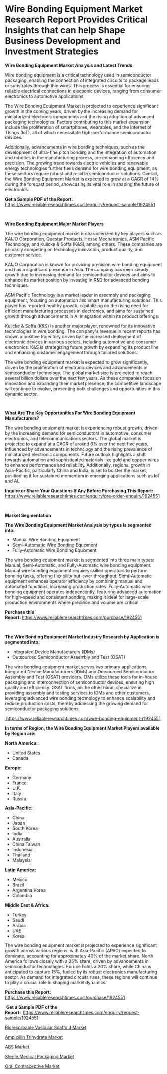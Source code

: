 <p><h1>Wire Bonding Equipment Market Research Report Provides Critical Insights that can help Shape Business Development and Investment Strategies</h1></p><p><strong>Wire Bonding Equipment Market Analysis and Latest Trends</strong></p>
<p><p>Wire bonding equipment is a critical technology used in semiconductor packaging, enabling the connection of integrated circuits to package leads or substrates through thin wires. This process is essential for ensuring reliable electrical connections in electronic devices, ranging from consumer electronics to automotive applications.</p><p>The Wire Bonding Equipment Market is projected to experience significant growth in the coming years, driven by the increasing demand for miniaturized electronic components and the rising adoption of advanced packaging technologies. Factors contributing to this market expansion include the proliferation of smartphones, wearables, and the Internet of Things (IoT), all of which necessitate high-performance semiconductor devices. </p><p>Additionally, advancements in wire bonding techniques, such as the development of ultra-fine pitch bonding and the integration of automation and robotics in the manufacturing process, are enhancing efficiency and precision. The growing trend towards electric vehicles and renewable energy technologies further fuels demand for wire bonding equipment, as these sectors require robust and reliable semiconductor solutions. Overall, the Wire Bonding Equipment Market is expected to grow at a CAGR of 14% during the forecast period, showcasing its vital role in shaping the future of electronics.</p></p>
<p><strong>Get a Sample PDF of the Report:&nbsp;</strong> <a href="https://www.reliableresearchtimes.com/enquiry/request-sample/1924551?utm_campaign=1692&utm_medium=2&utm_source=Github&utm_content=ia&utm_term=24102024&utm_id=wire-bonding-equipment">https://www.reliableresearchtimes.com/enquiry/request-sample/1924551</a></p>
<p>&nbsp;</p>
<p><strong>Wire Bonding Equipment Major Market Players</strong></p>
<p><p>The wire bonding equipment market is characterized by key players such as KAIJO Corporation, Questar Products, Hesse Mechatronics, ASM Pacific Technology, and Kulicke & Soffa (K&S), among others. These companies are primarily competing on technology innovation, product quality, and customer service.</p><p>KAIJO Corporation is known for providing precision wire bonding equipment and has a significant presence in Asia. The company has seen steady growth due to increasing demand for semiconductor devices and aims to enhance its market position by investing in R&D for advanced bonding techniques.</p><p>ASM Pacific Technology is a market leader in assembly and packaging equipment, focusing on automation and smart manufacturing solutions. This player has reported healthy growth, capitalizing on the rising need for efficient manufacturing processes in electronics, and aims for sustained growth through advancements in AI integration within its product offerings.</p><p>Kulicke & Soffa (K&S) is another major player, renowned for its innovative technologies in wire bonding. The company's revenue in recent reports has shown a positive trajectory driven by the increased deployment of electronic devices in various sectors, including automotive and consumer electronics. K&S is strategizing future growth by expanding its product line and enhancing customer engagement through tailored solutions.</p><p>The wire bonding equipment market is expected to grow significantly, driven by the proliferation of electronic devices and advancements in semiconductor technology. The global market size is projected to reach several billion dollars over the next few years. As these companies focus on innovation and expanding their market presence, the competitive landscape will continue to evolve, presenting both challenges and opportunities in this dynamic sector.</p></p>
<p>&nbsp;</p>
<p><strong>What Are The Key Opportunities For Wire Bonding Equipment Manufacturers?</strong></p>
<p><p>The wire bonding equipment market is experiencing robust growth, driven by the increasing demand for semiconductors in automotive, consumer electronics, and telecommunications sectors. The global market is projected to expand at a CAGR of around 6% over the next five years, influenced by advancements in technology and the rising prevalence of miniaturized electronic components. Future outlook highlights a shift towards automation and sophisticated materials like gold and copper wires to enhance performance and reliability. Additionally, regional growth in Asia-Pacific, particularly China and India, is set to bolster the market, positioning it for sustained momentum in emerging applications such as IoT and AI.</p></p>
<p><strong>Inquire or Share Your Questions If Any Before Purchasing This Report:</strong> <a href="https://www.reliableresearchtimes.com/enquiry/pre-order-enquiry/1924551?utm_campaign=1692&utm_medium=2&utm_source=Github&utm_content=ia&utm_term=24102024&utm_id=wire-bonding-equipment">https://www.reliableresearchtimes.com/enquiry/pre-order-enquiry/1924551</a></p>
<p>&nbsp;</p>
<p><strong>Market Segmentation</strong></p>
<p><strong>The Wire Bonding Equipment Market Analysis by types is segmented into:</strong></p>
<p><ul><li>Manual Wire Bonding Equipment</li><li>Semi-Automatic Wire Bonding Equipment</li><li>Fully-Automatic Wire Bonding Equipment</li></ul></p>
<p><p>The wire bonding equipment market is segmented into three main types: Manual, Semi-Automatic, and Fully-Automatic wire bonding equipment. Manual wire bonding equipment requires skilled operators to perform bonding tasks, offering flexibility but lower throughput. Semi-Automatic equipment enhances operator efficiency by combining manual and automated functions, increasing production rates. Fully-Automatic wire bonding equipment operates independently, featuring advanced automation for high-speed and consistent bonding, making it ideal for large-scale production environments where precision and volume are critical.</p></p>
<p><strong>Purchase this Report:&nbsp;</strong><a href="https://www.reliableresearchtimes.com/purchase/1924551?utm_campaign=1692&utm_medium=2&utm_source=Github&utm_content=ia&utm_term=24102024&utm_id=wire-bonding-equipment">https://www.reliableresearchtimes.com/purchase/1924551</a></p>
<p>&nbsp;</p>
<p><strong>The Wire Bonding Equipment Market Industry Research by Application is segmented into:</strong></p>
<p><ul><li>Integrated Device Manufacturers (IDMs)</li><li>Outsourced Semiconductor Assembly and Test (OSAT)</li></ul></p>
<p><p>The wire bonding equipment market serves two primary applications: Integrated Device Manufacturers (IDMs) and Outsourced Semiconductor Assembly and Test (OSAT) providers. IDMs utilize these tools for in-house packaging and interconnection of semiconductor devices, ensuring high quality and efficiency. OSAT firms, on the other hand, specialize in providing assembly and testing services to IDMs and other customers, leveraging advanced wire bonding technology to enhance scalability and reduce production costs, thereby addressing the growing demand for semiconductor packaging solutions.</p></p>
<p><a href="https://www.reliableresearchtimes.com/wire-bonding-equipment-r1924551?utm_campaign=1692&utm_medium=2&utm_source=Github&utm_content=ia&utm_term=24102024&utm_id=wire-bonding-equipment">&nbsp;https://www.reliableresearchtimes.com/wire-bonding-equipment-r1924551</a></p>
<p><strong>In terms of Region, the Wire Bonding Equipment Market Players available by Region are:</strong></p>
<p>
    <p> <strong> North America: </strong>
        <ul>
            <li>United States</li>
            <li>Canada</li>
        </ul>
        </p> 
    <p> <strong> Europe: </strong>
        <ul>
            <li>Germany</li>
            <li>France</li>
            <li>U.K.</li>
            <li>Italy</li>
            <li>Russia</li>
        </ul>
        </p> 
    <p> <strong> Asia-Pacific: </strong>
        <ul>
            <li>China</li>
            <li>Japan</li>
            <li>South Korea</li>
            <li>India</li>
            <li>Australia</li>
            <li>China Taiwan</li>
            <li>Indonesia</li>
            <li>Thailand</li>
            <li>Malaysia</li>
        </ul>
        </p> 
    <p> <strong> Latin America: </strong>
        <ul>
            <li>Mexico</li>
            <li>Brazil</li>
            <li>Argentina Korea</li>
            <li>Colombia</li>
        </ul>
        </p> 
    <p> <strong> Middle East & Africa: </strong>
        <ul>
            <li>Turkey</li>
            <li>Saudi</li>
            <li>Arabia</li>
            <li>UAE</li>
            <li>Korea</li>
        </ul>
    </p>
    </p>
<p><p>The wire bonding equipment market is projected to experience significant growth across various regions, with Asia-Pacific (APAC) expected to dominate, accounting for approximately 40% of the market share. North America follows closely with a 25% share, driven by advancements in semiconductor technologies. Europe holds a 20% share, while China is anticipated to capture 15%, fueled by its robust electronics manufacturing sector. As demand for integrated circuits rises, these regions will continue to play a crucial role in shaping market dynamics.</p></p>
<p><strong>Purchase this Report: </strong><a href="https://www.reliableresearchtimes.com/purchase/1924551?utm_campaign=1692&utm_medium=2&utm_source=Github&utm_content=ia&utm_term=24102024&utm_id=wire-bonding-equipment">https://www.reliableresearchtimes.com/purchase/1924551</a></p>
<p>&nbsp;<strong>Get a Sample PDF of the Report:&nbsp;&nbsp;</strong><a href="https://www.reliableresearchtimes.com/enquiry/request-sample/1924551?utm_campaign=1692&utm_medium=2&utm_source=Github&utm_content=ia&utm_term=24102024&utm_id=wire-bonding-equipment">https://www.reliableresearchtimes.com/enquiry/request-sample/1924551</a></p>
<p><strong></strong></p>
<p><p><a href="https://www.linkedin.com/pulse/bioresorbable-vascular-scaffold-market-evolution-global-trends-ctdge?utm_campaign=1692&utm_medium=2&utm_source=Github&utm_content=ia&utm_term=24102024&utm_id=wire-bonding-equipment">Bioresorbable Vascular Scaffold Market</a></p><p><a href="https://www.linkedin.com/pulse/ampicillin-trihydrate-market-indicators-size-regional-breakdown-bc9ue?utm_campaign=1692&utm_medium=2&utm_source=Github&utm_content=ia&utm_term=24102024&utm_id=wire-bonding-equipment">Ampicillin Trihydrate Market</a></p><p><a href="https://www.linkedin.com/pulse/abs-market-maturity-analysis-regional-disparities-growth-hotspots-cxdif?utm_campaign=1692&utm_medium=2&utm_source=Github&utm_content=ia&utm_term=24102024&utm_id=wire-bonding-equipment">ABS Market</a></p><p><a href="https://www.linkedin.com/pulse/sterile-medical-packaging-industry-forecast-market-shifts-strategic-jnnsf?utm_campaign=1692&utm_medium=2&utm_source=Github&utm_content=ia&utm_term=24102024&utm_id=wire-bonding-equipment">Sterile Medical Packaging Market</a></p><p><a href="https://www.linkedin.com/pulse/oral-contraceptive-market-innovations-trends-comprehensive-study-e1joe?utm_campaign=1692&utm_medium=2&utm_source=Github&utm_content=ia&utm_term=24102024&utm_id=wire-bonding-equipment">Oral Contraceptive Market</a></p></p>